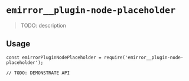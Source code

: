 # `emirror__plugin-node-placeholder`

> TODO: description

## Usage

```
const emirrorPluginNodePlaceholder = require('emirror__plugin-node-placeholder');

// TODO: DEMONSTRATE API
```
